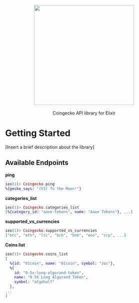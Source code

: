 <p align="center">
  <img src="https://static.coingecko.com/s/coingecko-branding-guide-4f5245361f7a47478fa54c2c57808a9e05d31ac7ca498ab189a3827d6000e22b.png" width="320" />
  <br>
  <br>
  Coingecko API library for Elixir
</p>

# Getting Started
[Insert a brief description about the library]

## Available Endpoints

**ping**
```elixir
iex(1)> Coingecko.ping
%{gecko_says: "(V3) To the Moon!"}
```

**categories_list**
```elixir
iex(1)> Coingecko.categories_list
[%{category_id: "aave-tokens", name: "Aave Tokens"}, ...]
```

**supported_vs_currencies**
```elixir
iex(1)> Coingecko.supported_vs_currencies
["btc", "eth", "ltc", "bch", "bnb", "eos", "xrp", ...]
```

**Coins list**
```elixir
iex(1)> Coingecko.coins_list
[
  %{id: "01coin", name: "01coin", symbol: "zoc"},
  %{
    id: "0-5x-long-algorand-token",
    name: "0.5X Long Algorand Token",
    symbol: "algohalf"
  },
...
]
```
